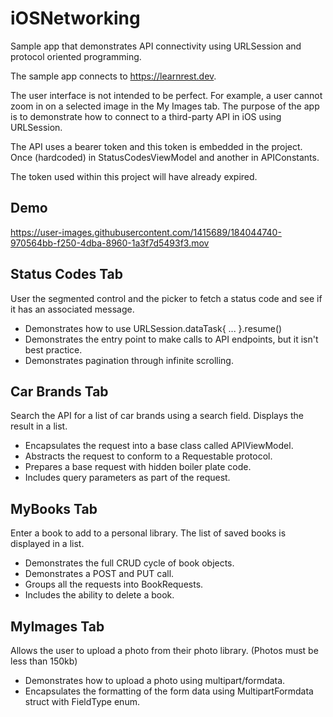 # iOSNetworking
Sample app that demonstrates API connectivity using URLSession and protocol oriented programming.

The sample app connects to https://learnrest.dev.

The user interface is not intended to be perfect. For example, a user cannot zoom in on a selected image in the My Images tab. The purpose of the app is to demonstrate how to connect to a third-party API in iOS using URLSession.

The API uses a bearer token and this token is embedded in the project. Once (hardcoded) in StatusCodesViewModel and another in APIConstants.

The token used within this project will have already expired.

## Demo

https://user-images.githubusercontent.com/1415689/184044740-970564bb-f250-4dba-8960-1a3f7d5493f3.mov


## Status Codes Tab
User the segmented control and the picker to fetch a status code and see if it has an associated message.
- Demonstrates how to use URLSession.dataTask{ ... }.resume()
- Demonstrates the entry point to make calls to API endpoints, but it isn't best practice.
- Demonstrates pagination through infinite scrolling.

## Car Brands Tab
Search the API for a list of car brands using a search field. Displays the result in a list.
- Encapsulates the request into a base class called APIViewModel.
- Abstracts the request to conform to a Requestable protocol.
- Prepares a base request with hidden boiler plate code.
- Includes query parameters as part of the request.

## MyBooks Tab
Enter a book to add to a personal library. The list of saved books is displayed in a list.
- Demonstrates the full CRUD cycle of book objects.
- Demonstrates a POST and PUT call.
- Groups all the requests into BookRequests.
- Includes the ability to delete a book.

## MyImages Tab
Allows the user to upload a photo from their photo library. (Photos must be less than 150kb)
- Demonstrates how to upload a photo using multipart/formdata.
- Encapsulates the formatting of the form data using MultipartFormdata struct with FieldType enum.
